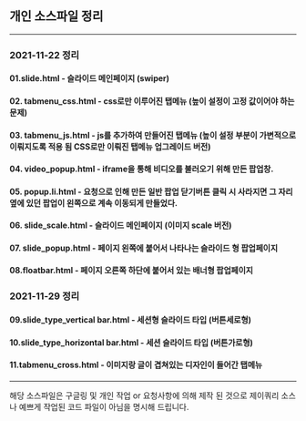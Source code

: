 ## 개인 소스파일 정리

-------------------------------------------------------------------------------
### 2021-11-22 정리

#### 01.slide.html - 슬라이드 메인페이지 (swiper) <br>
#### 02. tabmenu_css.html - css로만 이루어진 탭메뉴 (높이 설정이 고정 값이어야 하는 문제) <br>
#### 03. tabmenu_js.html - js를 추가하여 만들어진 탭메뉴 (높이 설정 부분이 가변적으로 이뤄지도록 적용 됨 CSS로만 이뤄진 탭메뉴 업그레이드 버전) <br>
#### 04. video_popup.html - iframe을 통해 비디오를 불러오기 위해 만든 팝업창. <br>
#### 05. popup.li.html - 요청으로 인해 만든 일반 팝업 닫기버튼 클릭 시 사라지면 그 자리 옆에 있던 팝업이 왼쪽으로 계속 이동되게 만들었다. <br>
#### 06. slide_scale.html - 슬라이드 메인페이지 (이미지 scale 버전) <br>
#### 07. slide_popup.html - 페이지 왼쪽에 붙어서 나타나는 슬라이드 형 팝업페이지 <br>
#### 08.floatbar.html - 페이지 오른쪽 하단에 붙어서 있는 배너형 팝업페이지 <br>

### 2021-11-29 정리

#### 09.slide_type_vertical bar.html - 세션형 슬라이드 타입 (버튼세로형) <br>
#### 10.slide_type_horizontal bar.html - 세션 슬라이드 타입 (버튼가로형) <br>
#### 11.tabmenu_cross.html - 이미지랑 글이 겹쳐있는 디자인이 들어간 탭메뉴 <br>
-------------------------------------------------------------------------------

해당 소스파일은 구글링 및 개인 작업 or 요청사항에 의해 제작 된 것으로
제이쿼리 소스나 예쁘게 작업된 코드 파일이 아님을 명시해 드립니다.

